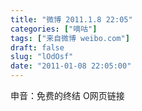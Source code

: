 ```yaml
---
title: "微博 2011.1.8 22:05"
categories: ["嘀咕"]
tags: ["来自微博 weibo.com"]
draft: false
slug: "lOdOsf"
date: "2011-01-08 22:05:00"
---
```


<p>申音：免费的终结 O网页链接 ​​​​</p>
